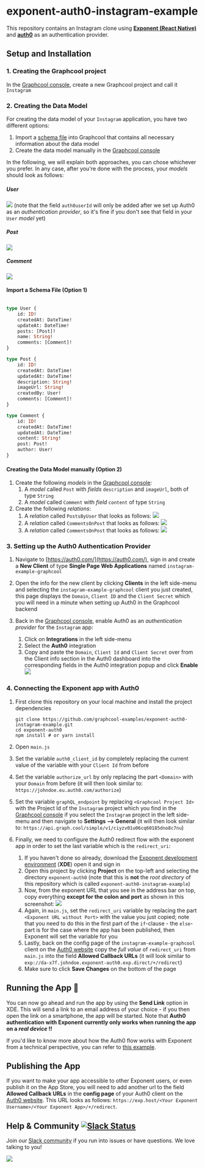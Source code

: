 # exponent-auth0-instagram-example

This repository contains an Instagram clone using [**Exponent (React Native)**](https://docs.getexponent.com/versions/v14.0.0/index.html) and [**auth0**](https://auth0.com/) as an authentication provider. 


## Setup and Installation

### 1. Creating the Graphcool project

In the [Graphcool console](https://console.graph.cool), create a new Graphcool project and call it `Instagram`


### 2. Creating the Data Model

For creating the data model of your `Instagram` application, you have two different options:

1. Import a [schema file]() into Graphcool that contains all necessary information about the data model
2. Create the data model manually in the [Graphcool console](https://console.graph.cool)

In the following, we will explain both approaches, you can chose whichever you prefer. In any case, after you're done with the process, your _models_ should look as follows: 

##### User
![](./img/user.png)
 (note that the field `auth0userId` will only be added after we set up Auth0 as an _authentication provider_, so it's fine if you don't see that field in your `User` _model_ yet)
 
##### Post 
![](./img/post.png)

##### Comment
![](./img/comment.png)


#### Import a Schema File (Option 1)

```graphql

type User {
	id: ID!
	createdAt: DateTime!
	updateAt: DateTime!
	posts: [Post]!
	name: String!
	comments: [Comment]!
}

type Post {
	id: ID!
	createdAt: DateTime!
	updatedAt: DateTime!
	description: String!
	imageUrl: String!
	createdBy: User!
	comments: [Comment]!
}

type Comment {
	id: ID!
	createdAt: DateTime!
	updatedAt: DateTime!
	content: String!
	post: Post!
	author: User!
}

```


#### Creating the Data Model manually (Option 2)

1. Create the following _models_ in the [Graphcool console](https://console.graph.cool):
	1. A _model_ called `Post` with _fields_ `description` and `imageUrl`, both of type `String`
	2. A _model_ called `Comment` with _field_ `content` of type `String`
2. Create the following _relations_:
	1. A _relation_ called `PostsByUser` that looks as follows:
		![](./img/postsbyuser.png)
	2. A _relation_ called `CommentsOnPost` that looks as follows:
	    ![](./img/commentsonpost.png)
	3. A _relation_ called `CommentsOnPost` that looks as follows:
	    ![](./img/commentsonpost.png)
	    
	    
### 3. Setting up the Auth0 Authentication Provider

1. Navigate to [https://auth0.com/](https://auth0.com/), sign in and create a **New Client** of type **Single Page Web Applications** named `instagram-example-graphcool`

2. Open the info for the new client by clicking **Clients** in the left side-menu and selecting the `instagram-example-graphcool` client you just created, this page displays the `Domain`, `Client ID` and the `Client Secret` which you will need in a minute when setting up Auth0 in the Graphcool backend

3. Back in the [Graphcool console](https://console.graph.cool), enable Auth0 as an _authentication provider_ for the `Instagram` app:
	1. Click on **Integrations** in the left side-menu
	2. Select the **Auth0** integration
	3. Copy and paste the `Domain`, `Client Id` and `Client Secret` over from the Client info section in the Auth0 dashboard into the corresponding fields in the Auth0 integration popup and click **Enable**
  	 ![](./img/auth0-02.png)


### 4. Connecting the Exponent app with Auth0

1. First clone this repository on your local machine and install the project dependencies 
 
	```
	git clone https://github.com/graphcool-examples/exponent-auth0-instagram-example.git
	cd exponent-auth0
	npm install # or yarn install
	```
2. Open `main.js` 
3. Set the variable `auth0_client_id` by completely replacing the current value of the variable with your `Client Id` from before 
4. Set the variable `authorize_url` by only replacing the part `<Domain>` with your `Domain` from before (it will then look similar to: `https://johndoe.eu.auth0.com/authorize`)
5. Set the variable `graphQL_endpoint` by replacing `<Graphcool Project Id>` with the Project Id of the `Instagram` project which you find in the [Graphcool console](https://console.graph.cool) if you select the `Instagram` project in the left side-menu and then navigate to **Settings --> General** (it will then look similar to: `https://api.graph.cool/simple/v1/ciyzv01u06cq60185dno8c7nu`)
6. Finally, we need to configure the Auth0 redirect flow with the exponent app in order to set the last variable which is the `redirect_uri`:
   1. If you haven't done so already, download the [Exponent development environment](https://docs.getexponent.com/versions/v14.0.0/introduction/installation.html) (**XDE**) open it and sign in
   2. Open this project by clicking **Project** on the top-left and selecting the directory `exponent-auth0` (note that this is **not** the _root directory_ of this repository which is called `exponent-auth0-instagram-example`)
   3. Now, from the exponent URL that you see in the address bar on top, copy everything **except for the colon and port** as shown in this screenshot:
  	 ![](./img/auth0-03.png)
  	4. Again, in `main.js`, set the `redirect_uri` variable by replacing the part `<Exponent URL without Port>` with the value you just copied; note that you need to do this in the first part of the `if`-clause - the `else`-part is for the case where the app has been published, then Exponent will set the variable for you 
  	5. Lastly, back on the config page of the `instagram-example-graphcool` client on the [Auth0 website](https://manage.auth0.com/#/clients) copy the _full value_ of `redirect_uri` from `main.js` into the field **Allowed Callback URLs** (it will look similar to `exp://da-x7f.johndoe.exponent-auth0.exp.direct/+/redirect`)
  	6. Make sure to click **Save Changes** on the bottom of the page


## Running the App 🚀

You can now go ahead and run the app by using the **Send Link** option in XDE. This will send a link to an email address of your choice - if you then open the link on a smartphone, the app will be started. Note that **Auth0 authentication with Exponent currently only works when running the app on a _real device_ !!** 

If you'd like to know more about how the Auth0 flow works with Exponent from a technical perspective, you can refer to [this example](https://github.com/AppAndFlow/exponent-auth0-example).


## Publishing the App

If you want to make your app accessible to other Exponent users, or even publish it on the App Store, you will need to add another url to the field **Allowed Callback URLs** in the **config page** of your Auth0 client on the [Auth0 website](https://manage.auth0.com/#/clients). This URL looks as follows: `https://exp.host/<Your Exponent Username>/<Your Exponent App>/+/redirect`.


## Help & Community [![Slack Status](https://slack.graph.cool/badge.svg)](https://slack.graph.cool)

Join our [Slack community](http://slack.graph.cool/) if you run into issues or have questions. We love talking to you!

![](http://i.imgur.com/5RHR6Ku.png)








